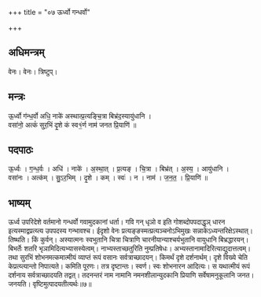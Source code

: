 +++
title = "०७ ऊर्ध्वो गन्धर्वो"

+++
## अधिमन्त्रम्
वेनः। वेनः। त्रिष्टुप्।

## मन्त्रः
ऊ॒र्ध्वो ग॑न्ध॒र्वो अधि॒ नाके॑ अस्थात्प्र॒त्यङ्चि॒त्रा बिभ्र॑द॒स्यायु॑धानि ।  
वसा॑नो॒ अत्कं॑ सुर॒भिं दृ॒शे कं स्व१॒॑र्ण नाम॑ जनत प्रि॒याणि॑ ॥

## पदपाठः
ऊ॒र्ध्वः । ग॒न्ध॒र्वः । अधि॑ । नाके॑ । अ॒स्था॒त् । प्र॒त्यङ् । चि॒त्रा । बिभ्र॑त् । अ॒स्य॒ । आयु॑धानि ।  
वसा॑नः । अत्क॑म् । सु॒ऽर॒भिम् । दृ॒शे । कम् । स्वः॑ । न । नाम॑ । ज॒न॒त॒ । प्रि॒याणि॑ ॥

## भाष्यम्
ऊर्ध्व उपरिदेशे वर्तमानो गन्धर्वो गवामुदकानां धर्ता। गवि गन् धृञो व इति गोशब्दोपपदाद्धृञ् धारन इत्यस्माद्वप्रत्य्त्य उपपदस्य गन्भावश्च। ईदृशो वेनः प्रत्यङ्ङस्मत्प्रत्यञ्चनोऽभिमुखः सन्नाकेऽध्यन्तरिक्षेऽस्थात्। तिष्थति। किं कुर्वन्। अस्यात्मनः स्वभुतानि चित्रा चित्राणि चारनीयान्याश्चर्यभुतानि वायुधानि बिभ्रद्धारयन्। बिभर्तेः शतरि भृञामिदित्यभ्यासस्येत्वम्। नाभ्यस्ताच्छतुरिति नुम्प्रतिषेधः। अभ्यस्तानामादिरित्याद्युदात्तत्वम्। तथा सुरभिं शोभनमत्कमात्मीयं व्याप्तं रूपं वसानः सर्वत्राच्छादयन्। किमर्थं दृशे दर्शनार्थम्। दृशे विख्ये चेति केप्रत्य्त्यान्तो निपात्यते। कमिति पूरणः। तत्र दृष्टान्तः। स्वर्ण। स्वः शोभनारन आदित्यः। स यथात्मीयं रूपं दर्शनाय सर्वत्राच्छादयति तद्वत्। तदनन्तरं नाम नामानि नमनशीलान्युदकानि प्रियाणि सर्वेषामनुकूलानि जनत। जनयति। वृष्टिमुत्पादयतीत्यर्थः॥७॥